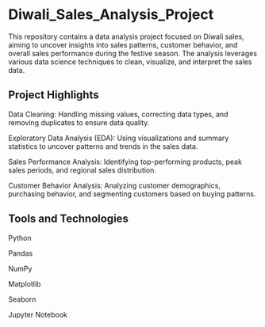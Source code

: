 # Diwali_Sales_Analysis_Project
This repository contains a data analysis project focused on Diwali sales, aiming to uncover insights into sales patterns, customer behavior, and overall sales performance during the festive season. The analysis leverages various data science techniques to clean, visualize, and interpret the sales data.

## Project Highlights
Data Cleaning: Handling missing values, correcting data types, and removing duplicates to ensure data quality.

Exploratory Data Analysis (EDA): Using visualizations and summary statistics to uncover patterns and trends in the sales data.

Sales Performance Analysis: Identifying top-performing products, peak sales periods, and regional sales distribution.

Customer Behavior Analysis: Analyzing customer demographics, purchasing behavior, and segmenting customers based on buying patterns.

## Tools and Technologies
Python

Pandas

NumPy

Matplotlib

Seaborn

Jupyter Notebook

